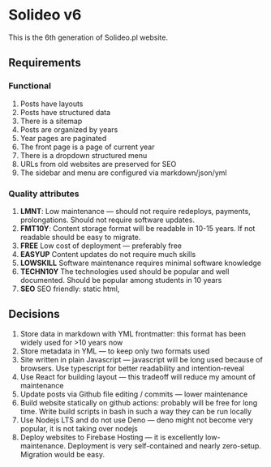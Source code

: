 # Solideo v6

This is the 6th generation of Solideo.pl website.



## Requirements

### Functional

1. Posts have layouts
2. Posts have structured data
3. There is a sitemap
4. Posts are organized by years
5. Year pages are paginated
6. The front page is a page of current year
7. There is a dropdown structured menu
8. URLs from old websites are preserved for SEO
9. The sidebar and menu are configured via markdown/json/yml

### Quality attributes

1. **LMNT**: Low maintenance — should not require redeploys, payments, prolongations. Should not require software updates.
2. **FMT10Y**: Content storage format will be readable in 10-15 years. If not readable should be easy to migrate.
3. **FREE** Low cost of deployment — preferably free
4. **EASYUP** Content updates do not require much skills
5. **LOWSKILL** Software maintenance requires minimal software knowledge
6. **TECHN10Y** The technologies used should be popular and well documented. Should be popular among students in 10 years
7. **SEO** SEO friendly: static html, 



## Decisions

1. Store data in markdown with YML frontmatter: this format has been widely used for >10 years now
2. Store metadata in YML — to keep only two formats used
3. Site written in plain Javascript — javascript will be long used because of browsers. Use typescript for better readability and intention-reveal
4. Use React for building layout — this tradeoff will reduce my amount of maintenance
5. Update posts via Github file editing / commits — lower maintenance
6. Build website statically on github actions: probably will be free for long time. Write build scripts in bash in such a way they can be run locally
7. Use Nodejs LTS and do not use Deno — deno might not become very popular, it is not taking over nodejs
8. Deploy websites to Firebase Hosting — it is excellently low-maintenance. Deployment is very self-contained and nearly zero-setup. Migration would be easy.
